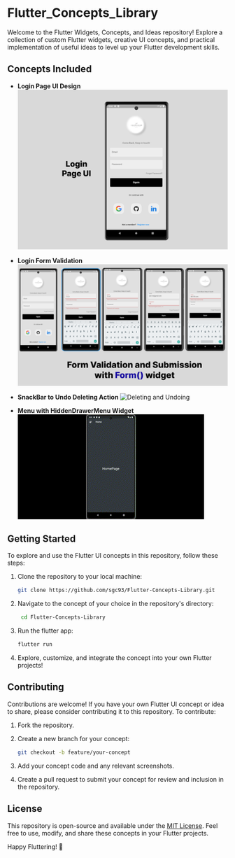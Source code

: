 # Flutter_Concepts_Library

Welcome to the Flutter Widgets, Concepts, and Ideas repository! Explore a collection of custom Flutter widgets, creative UI concepts, and practical implementation of useful ideas to level up your Flutter development skills.

## Concepts Included

- **Login Page UI Design**
  ![Login Page UI](https://github.com/sgc93/Flutter-Concepts-Library/blob/main/assets/screenshots/editedLoginPage.png)

- **Login Form Validation**
  ![Form validation](https://github.com/sgc93/Flutter-Concepts-Library/blob/main/assets/screenshots/form_validation.png)

- **SnackBar to Undo Deleting Action**
  ![Deleting and Undoing](https://github.com/sgc93/Flutter-Concepts-Library/blob/main/assets/screenshots/snackbar_widget.gif)

- **Menu with HiddenDrawerMenu Widget**
  ![HiddenDrawerMenu](https://github.com/sgc93/Flutter-Concepts-Library/blob/main/assets/screenshots/hidden_drawer_menu.gif)

## Getting Started

To explore and use the Flutter UI concepts in this repository, follow these steps:

1. Clone the repository to your local machine:

   ```bash
   git clone https://github.com/sgc93/Flutter-Concepts-Library.git
   ```

2. Navigate to the concept of your choice in the repository's directory:

   ```bash
    cd Flutter-Concepts-Library
   ```

3. Run the flutter app:

   ```bash
   flutter run
   ```

4. Explore, customize, and integrate the concept into your own Flutter projects!

## Contributing

Contributions are welcome! If you have your own Flutter UI concept or idea to share, please consider contributing it to this repository. To contribute:

1.  Fork the repository.
2.  Create a new branch for your concept:

    ```bash
    git checkout -b feature/your-concept
    ```

3.  Add your concept code and any relevant screenshots.
4.  Create a pull request to submit your concept for review and inclusion in the repository.

## License

This repository is open-source and available under the [MIT License](https://github.com/sgc93/Flutter-Concepts-Library/blob/main/LICENSE). Feel free to use, modify, and share these concepts in your Flutter projects.

Happy Fluttering! 🚀
